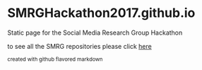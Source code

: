# SMRGHackathon2017.github.io

Static page for the Social Media Research Group Hackathon 

to see all the SMRG repositories please click [here](https://github.com/SMRGHackathon2017)



<sub>created with github flavored markdown </sub> 


